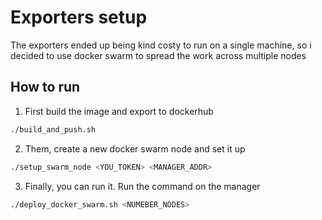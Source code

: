 # Exporters setup
The exporters ended up being kind costy to run on a single machine, so i decided
to use docker swarm to spread the work across multiple nodes

## How to run
1. First build the image and export to dockerhub
```sh
./build_and_push.sh
```
2. Them, create a new docker swarm node and set it up
```sh
./setup_swarm_node <YOU_TOKEN> <MANAGER_ADDR>
```
3. Finally, you can run it. Run the command on the manager
```sh
./deploy_docker_swarm.sh <NUMEBER_NODES>
```